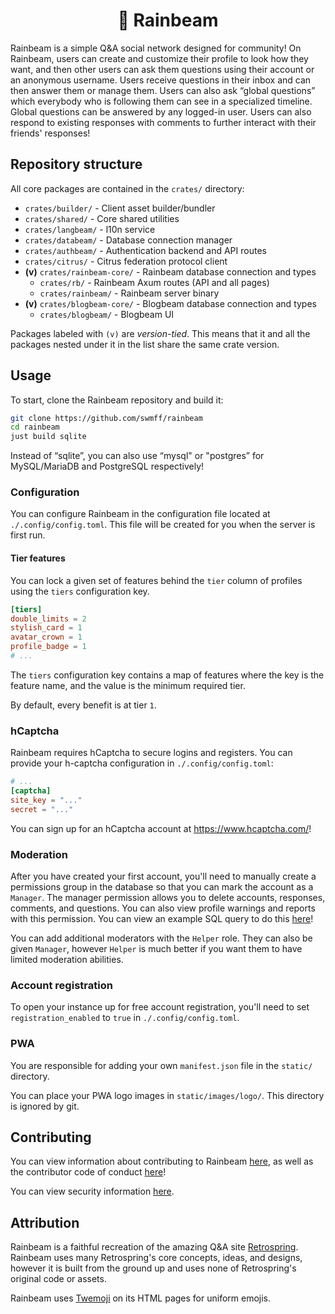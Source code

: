 <h1 align="center">🌈 Rainbeam</h1>

Rainbeam is a simple Q&A social network designed for community! On Rainbeam, users can create and customize their profile to look how they want, and then other users can ask them questions using their account or an anonymous username. Users receive questions in their inbox and can then answer them or manage them. Users can also ask “global questions” which everybody who is following them can see in a specialized timeline. Global questions can be answered by any logged-in user. Users can also respond to existing responses with comments to further interact with their friends' responses!

## Repository structure

All core packages are contained in the `crates/` directory:

* `crates/builder/` - Client asset builder/bundler
* `crates/shared/` - Core shared utilities
* `crates/langbeam/` - l10n service
* `crates/databeam/` - Database connection manager
* `crates/authbeam/` - Authentication backend and API routes
* `crates/citrus/` - Citrus federation protocol client
* **(v)** `crates/rainbeam-core/` - Rainbeam database connection and types
    * `crates/rb/` - Rainbeam Axum routes (API and all pages)
    * `crates/rainbeam/` - Rainbeam server binary
* **(v)** `crates/blogbeam-core/` - Blogbeam database connection and types
    * `crates/blogbeam/` - Blogbeam UI

Packages labeled with `(v)` are *version-tied*. This means that it and all the packages nested under it in the list share the same crate version.

## Usage

To start, clone the Rainbeam repository and build it:

```bash
git clone https://github.com/swmff/rainbeam
cd rainbeam
just build sqlite
```

Instead of “sqlite”, you can also use “mysql" or "postgres” for MySQL/MariaDB and PostgreSQL respectively!

### Configuration

You can configure Rainbeam in the configuration file located at `./.config/config.toml`. This file will be created for you when the server is first run.

#### Tier features

You can lock a given set of features behind the `tier` column of profiles using the `tiers` configuration key.

```toml
[tiers]
double_limits = 2
stylish_card = 1
avatar_crown = 1
profile_badge = 1
# ...
```

The `tiers` configuration key contains a map of features where the key is the feature name, and the value is the minimum required tier.

By default, every benefit is at tier `1`.

### hCaptcha

Rainbeam requires hCaptcha to secure logins and registers. You can provide your h-captcha configuration in `./.config/config.toml`:

```toml
# ...
[captcha]
site_key = "..."
secret = "..."
```

You can sign up for an hCaptcha account at <https://www.hcaptcha.com/>!

### Moderation

After you have created your first account, you'll need to manually create a permissions group in the database so that you can mark the account as a `Manager`. The manager permission allows you to delete accounts, responses, comments, and questions. You can also view profile warnings and reports with this permission. You can view an example SQL query to do this [here](https://github.com/swmff/rainbeam/blob/master/sql/moderation.sql)!

You can add additional moderators with the `Helper` role. They can also be given `Manager`, however `Helper` is much better if you want them to have limited moderation abilities.

### Account registration

To open your instance up for free account registration, you'll need to set `registration_enabled` to `true` in `./.config/config.toml`.

### PWA

You are responsible for adding your own `manifest.json` file in the `static/` directory.

You can place your PWA logo images in `static/images/logo/`. This directory is ignored by git.

## Contributing

You can view information about contributing to Rainbeam [here](https://github.com/swmff/rainbeam/blob/master/.github/CONTRIBUTING.md), as well as the contributor code of conduct [here](https://github.com/swmff/rainbeam/blob/master/.github/CODE_OF_CONDUCT.md)!

You can view security information [here](https://github.com/swmff/rainbeam/blob/master/SECURITY.md).

## Attribution

Rainbeam is a faithful recreation of the amazing Q&A site [Retrospring](https://github.com/Retrospring/retrospring). Rainbeam uses many Retrospring's core concepts, ideas, and designs, however it is built from the ground up and uses none of Retrospring's original code or assets.

Rainbeam uses [Twemoji](https://github.com/jdecked/twemoji) on its HTML pages for uniform emojis.
